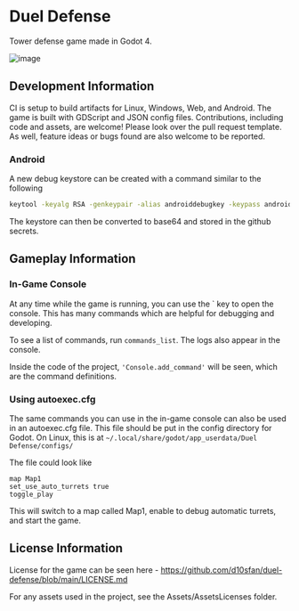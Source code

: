 # Duel Defense

Tower defense game made in Godot 4.

![image](https://github.com/d10sfan/duel-defense/assets/4337981/2c003788-2647-4034-a5b9-a1c13b3ffa77)



## Development Information

CI is setup to build artifacts for Linux, Windows, Web, and Android. The game is built with GDScript and JSON config files. Contributions, including code and assets, are welcome! Please look over the pull request template. As well, feature ideas or bugs found are also welcome to be reported.

### Android

A new debug keystore can be created with a command similar to the following

```bash
keytool -keyalg RSA -genkeypair -alias androiddebugkey -keypass android -keystore debug.keystore -storepass android -dname "CN=Android Debug,O=Android,C=US" -validity 9999 -deststoretype pkcs12
```

The keystore can then be converted to base64 and stored in the github secrets.

## Gameplay Information

### In-Game Console

At any time while the game is running, you can use the ` key to open the console. This has many commands which are helpful for debugging and developing.

To see a list of commands, run `commands_list`. The logs also appear in the console.

Inside the code of the project, `'Console.add_command'` will be seen, which are the command definitions.


### Using autoexec.cfg

The same commands you can use in the in-game console can also be used in an autoexec.cfg file. This file should be put in the config directory for Godot. On Linux, this is at `~/.local/share/godot/app_userdata/Duel Defense/configs/`

The file could look like
	
```
map Map1
set_use_auto_turrets true
toggle_play
```
This will switch to a map called Map1, enable to debug automatic turrets, and start the game.

## License Information

License for the game can be seen here - https://github.com/d10sfan/duel-defense/blob/main/LICENSE.md

For any assets used in the project, see the Assets/AssetsLicenses folder.

